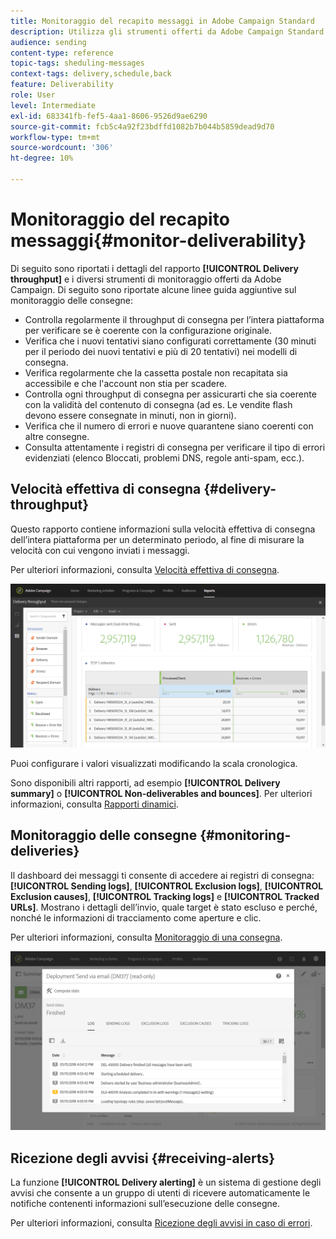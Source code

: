 ```yaml
---
title: Monitoraggio del recapito messaggi in Adobe Campaign Standard
description: Utilizza gli strumenti offerti da Adobe Campaign Standard per monitorare il recapito messaggi della piattaforma.
audience: sending
content-type: reference
topic-tags: sheduling-messages
context-tags: delivery,schedule,back
feature: Deliverability
role: User
level: Intermediate
exl-id: 683341fb-fef5-4aa1-8606-9526d9ae6290
source-git-commit: fcb5c4a92f23bdffd1082b7b044b5859dead9d70
workflow-type: tm+mt
source-wordcount: '306'
ht-degree: 10%

---
```


# Monitoraggio del recapito messaggi{#monitor-deliverability}

Di seguito sono riportati i dettagli del rapporto **[!UICONTROL Delivery throughput]** e i diversi strumenti di monitoraggio offerti da Adobe Campaign. Di seguito sono riportate alcune linee guida aggiuntive sul monitoraggio delle consegne:
* Controlla regolarmente il throughput di consegna per l’intera piattaforma per verificare se è coerente con la configurazione originale.
* Verifica che i nuovi tentativi siano configurati correttamente (30 minuti per il periodo dei nuovi tentativi e più di 20 tentativi) nei modelli di consegna.
* Verifica regolarmente che la cassetta postale non recapitata sia accessibile e che l&#39;account non stia per scadere.
* Controlla ogni throughput di consegna per assicurarti che sia coerente con la validità del contenuto di consegna (ad es. Le vendite flash devono essere consegnate in minuti, non in giorni).
* Verifica che il numero di errori e nuove quarantene siano coerenti con altre consegne.
* Consulta attentamente i registri di consegna per verificare il tipo di errori evidenziati (elenco Bloccati, problemi DNS, regole anti-spam, ecc.).

## Velocità effettiva di consegna {#delivery-throughput}

Questo rapporto contiene informazioni sulla velocità effettiva di consegna dell’intera piattaforma per un determinato periodo, al fine di misurare la velocità con cui vengono inviati i messaggi.

Per ulteriori informazioni, consulta [Velocità effettiva di consegna](../../reporting/using/delivery-throughput.md).

![](assets/delivery_reports_1.png)

Puoi configurare i valori visualizzati modificando la scala cronologica.

Sono disponibili altri rapporti, ad esempio **[!UICONTROL Delivery summary]** o **[!UICONTROL Non-deliverables and bounces]**. Per ulteriori informazioni, consulta [Rapporti dinamici](../../reporting/using/about-dynamic-reports.md).

## Monitoraggio delle consegne {#monitoring-deliveries}

Il dashboard dei messaggi ti consente di accedere ai registri di consegna: **[!UICONTROL Sending logs]**, **[!UICONTROL Exclusion logs]**, **[!UICONTROL Exclusion causes]**, **[!UICONTROL Tracking logs]** e **[!UICONTROL Tracked URLs]**. Mostrano i dettagli dell’invio, quale target è stato escluso e perché, nonché le informazioni di tracciamento come aperture e clic.

Per ulteriori informazioni, consulta [Monitoraggio di una consegna](../../sending/using/monitoring-a-delivery.md).

![](assets/sending_delivery1.png)

## Ricezione degli avvisi {#receiving-alerts}

La funzione **[!UICONTROL Delivery alerting]** è un sistema di gestione degli avvisi che consente a un gruppo di utenti di ricevere automaticamente le notifiche contenenti informazioni sull’esecuzione delle consegne.

Per ulteriori informazioni, consulta [Ricezione degli avvisi in caso di errori](../../sending/using/receiving-alerts-when-failures-happen.md).

<!--## External tools (#external-tools)

### Signal Spam {#signal-spam}

Signal Spam is a French service which offers anonymized feedback loop reporting for French ISPs (Orange, SFR).

This service allows you to follow the reputation of the French ISPs and track customers' activity evolution.

Signal Spam also provides direct complaints that end users log through a dedicated interface. Those complaints are then quarantined from the email address database.

### 250ok {#solution-250ok}

250ok is a monitoring solution which provides IP and domain denylists, as well as reputation indicators.

The information provided is real-time, which allows for a pro-active assistance. 250ok a complementary solution to the Adobe deliverability internal tools.-->
